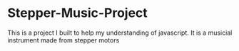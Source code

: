 # Stepper-Music-Project
This is a project I built to help my understanding of javascript. It is a musicial instrument made from stepper motors

